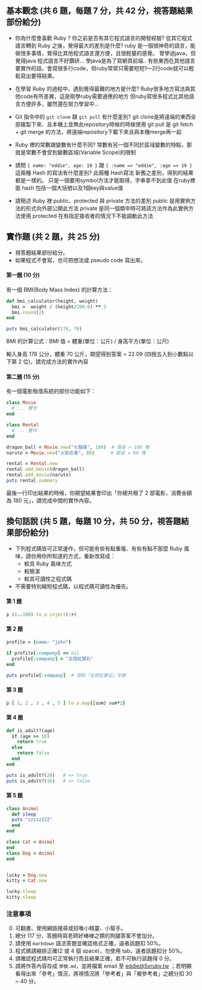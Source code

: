 ## 基本觀念 (共 6 題，每題 7 分，共 42 分，視答題結果部份給分)

* 你為什麼會喜歡 Ruby ? 你之前是否有其它程式語言的開發經驗? 從其它程式語言轉到 Ruby 之後，覺得最大的差別是什麼?
ruby 是一個很神奇的語言，能做很多事情，覺得比其他程式語言還方便，且很輕量的感覺。
曾學過java，但覺得java 程式語言不好鑽研...
學java是為了寫網頁前端..
有些東西在其他語言要實作的話，會寫很多行code，但ruby常常只需要短短1～2行code就可以輕鬆寫出要得結果。

* 在學習 Ruby 的過程中，遇到覺得最難的地方是什麼?
Ruby很多地方寫法與其他code有所差異，這是剛學ruby需要適應的地方
但ruby寫很多程式比其他語言方便許多，雖然還在努力學習中...

* Git 指令中的 `git clone` 跟 `git pull` 有什麼差別?
git clone是將遠端的東西全部複製下來、且本機上並無此repository時候的時候使用
git pull 是 git fetch + git merge 的方法，將遠端repository下載下來且與本機merge再一起

* Ruby 裡的常數跟變數有什麼不同?
常數有另一個不同於區域變數的特點，那就是常數不會受到變數區域(Variable Scope)的限制

* 請問 `{ name: "eddie", age: 19 }` 跟 `{ :name => "eddie", :age => 19 }` 這兩種 Hash 的寫法有什麼差別?
此兩種 Hash寫法 新舊之差別，得到的結果都是一樣的。
只是一個要用symbol方法才能取得，字串拿不到此值
在ruby裡面 hash 包括一個大括號以及1個key與value值

* 請簡述 Ruby 裡 public、protected 與 private 方法的差別
public 是用實例方法的形式向外部公開此方法
private 是同一個類中時可將該方法作為此實例方法使用
protected 在有指定接收者的情況下不能調動此方法


## 實作題 (共 2 題，共 25 分)

* 視答題結果部份給分。
* 如果程式不會寫，也可把想法或 pseudo code 寫出來。

#### 第一題 (10 分)

有一個 BMI(Body Mass Index) 的計算方法：

```ruby
def bmi_calculator(height, weight)
  bmi =  weight / (height/100.0) ** 2
  bmi.round(2) 
end

puts bmi_calculator(178, 70)
```

BMI 的計算公式：BMI 值 = 體重(單位：公斤) / 身高平方(單位：公尺)

輸入身高 178 公分，體重 70 公斤，期望得到答案 = 22.09 (四捨五入到小數點以下第 2 位)，請完成方法的實作內容

#### 第二題 (15 分)

有一個電影租借系統的部份功能如下：

```ruby
class Movie
  # ... 實作
end

class Rental
  # ... 實作
end

dragon_ball = Movie.new("七龍珠", 100)  # 租金 = 100 塊
naruto = Movie.new("火影忍者", 80)      # 租金 = 80 塊

rental = Rental.new
rental.add_movie(dragon_ball)
rental.add_movie(naruto)
puts rental.summary
```

最後一行印出結果的時候，你期望結果會印出「你總共租了 2 部電影，消費金額為 180 元」，請完成中間的實作內容。

## 換句話說 (共 5 題，每題 10 分，共 50 分，視答題結果部份給分)

* 下列程式碼皆可正常運作，但可能有些有點重複、有些有點不那麼 Ruby 風味，請你用你所知道的方式，重新改寫成：
  * 較具 Ruby 風味方式
  * 較簡潔
  * 較具可讀性之程式碼
* 不需要特別縮短程式碼，以程式碼可讀性為優先。

#### 第 1 題

```ruby
p (1..100).to_a.inject(:+)
```

#### 第 2 題

```ruby
profile = {name: "john"}

if profile[:company] == nil
  profile[:company] = "五倍紅寶石"
end

puts profile[:company]  # 得到「五倍紅寶石」字樣
```

#### 第 3 題

```ruby
p [ 1, 2 , 3 , 4 , 5 ].to_a.map{|sum| sum*2}
```

#### 第 4 題

```ruby
def is_adult?(age)
  if (age >= 18)
    return true
  else
    return false
  end
end

puts is_adult?(20)   # => true
puts is_adult?(16)   # => false
```

#### 第 5 題

```ruby
class Animal
  def sleep
  puts "zzzzzZZZ"
  end
end

class Cat < Animal
end
class Dog < Animal
end


lucky = Dog.new
kitty = Cat.new

lucky.sleep
kitty.sleep
```

### 注意事項

0. 可翻書、使用網路搜尋或招喚小精靈、小幫手。
1. 總分 117 分，答題時寫老師好棒棒之類的狗腿答案不會加分。
2. 請使用 `markdown` 語法答題並確認格式正確，違者該題扣 50%。
3. 程式碼請縮排正確(2 或 4 個 space)，勿使用 tab，違者該題扣分 50%。
4. 請確認程式碼均可正常執行而且結果正確，若不可執行該題得 0 分。
5. 請將作答內容存成 `學號.md`，並將檔案 email 至 eddie@5xruby.tw ；若明顯看得出來「參考」情況，將視情況將「參考者」與「被參考者」之總分扣 30 ~ 40 分。
